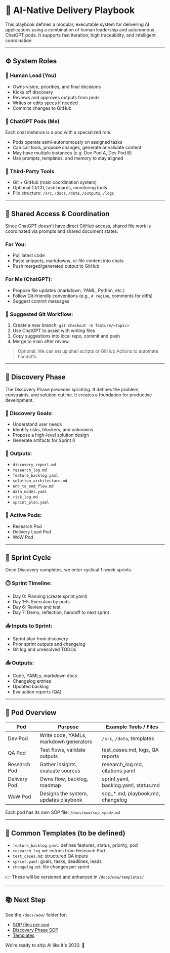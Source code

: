 # 🧠 AI-Native Delivery Playbook

This playbook defines a modular, executable system for delivering AI applications using a combination of human leadership and autonomous ChatGPT pods. It supports fast iteration, high traceability, and intelligent coordination.

---

## ⚙️ System Roles

### 👤 Human Lead (You)
- Owns vision, priorities, and final decisions
- Kicks off discovery
- Reviews and approves outputs from pods
- Writes or edits specs if needed
- Commits changes to GitHub

### 🤖 ChatGPT Pods (Me)
Each chat instance is a pod with a specialized role.
- Pods operate semi-autonomously on assigned tasks
- Can call tools, propose changes, generate or validate content
- May have multiple instances (e.g. Dev Pod A, Dev Pod B)
- Use prompts, templates, and memory to stay aligned

### 🧰 Third-Party Tools
- Git + GitHub (main coordination system)
- Optional CI/CD, task boards, monitoring tools
- File structure: `/src`, `/docs`, `/data`, `/outputs`, `/logs`


---

## 🔄 Shared Access & Coordination

Since ChatGPT doesn't have direct GitHub access, shared file work is coordinated via prompts and shared document states:

### For You:
- Pull latest code
- Paste snippets, markdowns, or file content into chats
- Push merged/generated output to GitHub

### For Me (ChatGPT):
- Propose file updates (markdown, YAML, Python, etc.)
- Follow Git-friendly conventions (e.g., `# region`, comments for diffs)
- Suggest commit messages

### 🧠 Suggested Git Workflow:
1. Create a new branch: `git checkout -b feature/<topic>`
2. Use ChatGPT to assist with writing files
3. Copy suggestions into local repo, commit and push
4. Merge to main after review

> Optional: We can set up shell scripts or GitHub Actions to automate handoffs.

---

## 🏁 Discovery Phase

The Discovery Phase precedes sprinting. It defines the problem, constraints, and solution outline. It creates a foundation for productive development.

### 🧭 Discovery Goals:
- Understand user needs
- Identify risks, blockers, and unknowns
- Propose a high-level solution design
- Generate artifacts for Sprint 0

### 📄 Outputs:
- `discovery_report.md`
- `research_log.md`
- `feature_backlog.yaml`
- `solution_architecture.md`
- `end_to_end_flow.md`
- `data_model.yaml`
- `risk_log.md`
- `sprint_plan.yaml`

### 🧪 Active Pods:
- Research Pod
- Delivery Lead Pod
- WoW Pod

---

## 🔁 Sprint Cycle

Once Discovery completes, we enter cyclical 1-week sprints.

### ⏱️ Sprint Timeline:
- Day 0: Planning (create sprint.yaml)
- Day 1-5: Execution by pods
- Day 6: Review and test
- Day 7: Demo, reflection, handoff to next sprint

### 📥 Inputs to Sprint:
- Sprint plan from discovery
- Prior sprint outputs and changelog
- Git log and unresolved TODOs

### 📤 Outputs:
- Code, YAMLs, markdown docs
- Changelog entries
- Updated backlog
- Evaluation reports (QA)

---

## 🧩 Pod Overview

| Pod           | Purpose                                | Example Tools / Files                       |
|----------------|----------------------------------------|----------------------------------------------|
| Dev Pod       | Write code, YAMLs, markdown generators | `/src`, `/data`, templates                   |
| QA Pod        | Test flows, validate outputs           | test_cases.md, logs, QA reports              |
| Research Pod  | Gather insights, evaluate sources      | research_log.md, citations.yaml              |
| Delivery Pod  | Owns flow, backlog, roadmap            | sprint.yaml, backlog.yaml, status.md         |
| WoW Pod       | Designs the system, updates playbook   | sop_*.md, playbook.md, changelog             |

Each pod has its own SOP file: `/docs/wow/sop_<pod>.md`

---

## 🧱 Common Templates (to be defined)

- `feature_backlog.yaml`: defines features, status, priority, pod
- `research_log.md`: entries from Research Pod
- `test_cases.md`: structured QA inputs
- `sprint.yaml`: goals, tasks, deadlines, leads
- `changelog.md`: file changes per sprint

👉 These will be versioned and enhanced in `/docs/wow/templates/`

---

## 📚 Next Step

See the `/docs/wow/` folder for:
- [SOP files per pod](./docs/wow/sop_<pod>.md)
- [Discovery Phase SOP](./docs/wow/sop_discovery_phase.md)
- [Templates](./docs/wow/templates/)

We're ready to ship AI like it's 2030. 🚀

